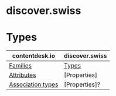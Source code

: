 # discover.swiss


# Types

| contentdesk.io      | discover.swiss                          |
| -----------         | ------------------------------------    |
| [Families]          | [Types]                                 |
| [Attributes]        | [Properties]                            |
| [Association types] | [Properties]?                           |

[Families]: ../../contentdesk/family
[Attributes]: ../../contentdesk/attribute
[Association types]: ../../contentdesk/association-type

[Types]: https://developer.discover.swiss/api-details#api=discoverswiss-prod-v2-infocenter-api&operation=Type-Tree